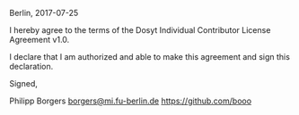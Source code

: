 Berlin, 2017-07-25

I hereby agree to the terms of the Dosyt Individual Contributor License
Agreement v1.0.

I declare that I am authorized and able to make this agreement and sign this
declaration.

Signed,

Philipp Borgers borgers@mi.fu-berlin.de https://github.com/booo
